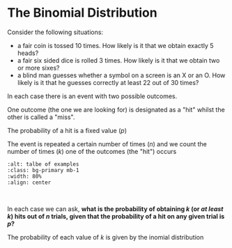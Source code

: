 # The Binomial Distribution


Consider the following situations:
<ul>
    <li> a fair coin is tossed 10 times. How likely is it that we obtain exactly 5 heads?
    <li> a fair six sided dice is rolled 3 times. How likely is it that we obtain two or more sixes?
    <li> a blind man guesses whether a symbol on a screen is an X or an O. How likely is it that he guesses correctly at least 22 out of 30 times?
</ul>        


In each case there is an event with two possible outcomes. 

One outcome (the one we are looking for) is designated as a "hit" whilst the other is called a "miss". 

The probability of a hit is a fixed value (<i>p</i>)

The event is repeated a certain number of times (<i>n</i>) and we count the number of times (<i>k</i>) one of the outcomes (the "hit") occurs

```{image} images/BinomialTable.png
:alt: talbe of examples
:class: bg-primary mb-1
:width: 80%
:align: center
```
<br>

In each case we can ask, <b>what is the probability of obtaining
<i>k</i> (or <i>at least k</i>) hits out of <i>n</i> trials, given
that the probability of a hit on any given trial is <i>p</i>?</b>

The probability of each value of <i>k</i> is given by the inomial distribution


